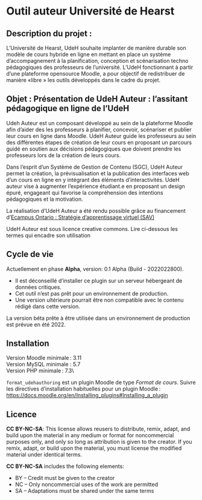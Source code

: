 # Outil auteur Université de Hearst

## Description du projet :

L’Université de Hearst, UdeH souhaite implanter de manière durable son modèle de cours hybride en ligne en mettant en 
place un système d’accompagnement à la planification, conception et scénarisation techno pédagogiques des professeurs de
l’université. L’UdeH fonctionnant à partir d’une plateforme opensource Moodle, a pour objectif de redistribuer de 
manière «libre » les outils développés dans le cadre du projet.

## Objet : Présentation de UdeH Auteur : l’assitant pédagogique en ligne de l’UdeH

Udeh Auteur est un composant développé au sein de la plateforme Moodle afin d’aider des les professeurs à planifier, 
concevoir, scénariser et publier leur cours en ligne dans Moodle. UdeH Auteur guide les professeurs au sein des 
différentes étapes de création de leur cours en proposant un parcours guidé en soutien aux décisions pédagogiques que 
doivent prendre les professeurs lors de la création de leurs cours.

Dans l’esprit d’un Système de Gestion de Contenu (SGC), UdeH Auteur permet la création, la prévisualisation et la 
publication des interfaces web d’un cours en ligne en y intégrant des éléments d’interactivités. UdeH auteur vise à 
augmenter l’expérience étudiant.e en proposant un design épuré, engageant qui favorise la compréhension des intentions 
pédagogiques et la motivation.

La réalisation d’UdeH Auteur a été rendu possible grâce au financement d’[Ecampus Ontario : Stratégie d’apprentissage 
virtuel (SAV)](https://vls.ecampusontario.ca/fr/)

UdeH Auteur est sous licence creative commons. Lire ci-dessous les termes qui encadre son utilisation

## Cycle de vie

Actuellement en phase **Alpha**, version: 0.1 Alpha (Build - 2022022800).

* Il est déconseillé d’installer ce plugin sur un serveur hébergeant de données critiques.
* Cet outil n’est pas prêt pour un environnement de production.
* Une version ultérieure pourrait être non compatible avec le contenu rédigé dans cette version.

La version béta prête à être utilisée dans un environnement de production est prévue en été 2022.

## Installation

Version Moodle minimale : 3.11\
Version MySQL minimale : 5.7\
Version PHP minimale : 7.3\

`format_udehauthoring` est un plugin Moodle de type _Format de cours_. 
Suivre les directives d’installation habituelles pour un plugin Moodle : https://docs.moodle.org/en/Installing_plugins#Installing_a_plugin

## Licence

**CC BY-NC-SA**: This license allows reusers to distribute, remix, adapt, and build upon the material in any medium or 
format for noncommercial purposes only, and only so long as attribution is given to the creator. If you remix, adapt, or
build upon the material, you must license the modified material under identical terms.

**CC BY-NC-SA** includes the following elements:
* BY  – Credit must be given to the creator
* NC  – Only noncommercial uses of the work are permitted
* SA  – Adaptations must be shared under the same terms

